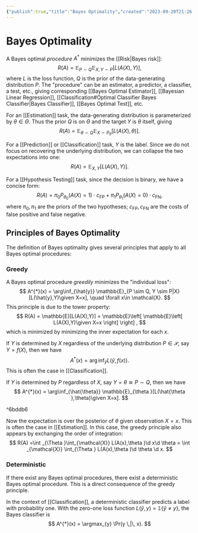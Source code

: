 ```yaml
---
{"publish":true,"title":"Bayes Optimality","created":"2023-09-20T21:26:09","modified":"2025-06-27T23:04:22","cssclasses":"","aliases":null,"type":"note","sup":["[[Machine Learning]]","[[Statistical Learning]]","[[Risk]]"],"state":"done","related":["[[Classification]]","[[Bayesian Statistics]]","[[Bayes Optimal Test]]","[[Bayes Optimal Estimator]]","[[Bayesian Linear Regression]]"]}
---
```



# Bayes Optimality

A Bayes optimal *procedure* $A^{*}$ minimizes the [[Risk\|Bayes risk]]:
$$
R(A) = \mathbb{E}_{P \sim Q}\mathbb{E}_{X,Y \sim P}[L(A(X),Y)],
$$
where $L$ is the loss function, $Q$ is the prior of the data-generating distribution $P$.
The "procedure" can be an estimator, a predictor, a classifier, a test, etc., giving corresponding [[Bayes Optimal Estimator]], [[Bayesian Linear Regression]], [[Classification#Optimal Classifier Bayes Classifier\|Bayes Classifier]], [[Bayes Optimal Test]], etc.

For an [[Estimation]] task, the data-generating distribution is parameterized by $\theta \in \Theta$. Thus the prior $Q$ is on $\Theta$ and the target $Y$ is $\theta$ itself, giving
$$
R(A) = \mathbb{E}_{\theta \sim  Q}\mathbb{E}_{X \sim P_{\theta}}[L(A(X),\theta)].
$$

For a [[Prediction]] or [[Classification]] task, $Y$ is the label. Since we do not focus on recovering the underlying distribution, we can collapse the two expectations into one:
$$
R(A) = \mathbb{E}_{X,Y }[L(A(X),Y)].
$$

For a [[Hypothesis Testing]] task, since the decision is binary, we have a concise form:
$$
R(A) = \pi_{0}P_{\theta_{0}}(A(X)=1) \cdot c_{\mathrm{FP}} + \pi_{1}P_{\theta_{1}}(A(X)=0) \cdot c_{\mathrm{FN}},
$$
where $\pi _{0},\pi_{1}$ are the priors of the two hypotheses; $c_{\mathrm{FP}},c_{\mathrm{FN}}$ are the costs of false positive and false negative.

## Principles of Bayes Optimality

The definition of Bayes optimality gives several principles that apply to all Bayes optimal procedures:

### Greedy

A Bayes optimal procedure *greedily* minimizes the "individual loss":
$$
A^{*}(x) = \arg\inf_{\hat{y}} \mathbb{E}_{P \sim Q, Y \sim P|X}[L(\hat{y},Y)\given X=x], \quad \forall x\in \mathcal{X}.
$$
This principle is due to the tower property:
$$
R(A) = \mathbb{E}[L(A(X),Y)] = \mathbb{E}\left[ \mathbb{E}\left[ L(A(X),Y)\given X=x \right]  \right] ,
$$
which is minimized by minimizing the inner expectation for each $x$.

If $Y$ is determined by $X$ regardless of the underlying distribution $P\in \mathcal{P}$, say $Y = f(X)$, then we have
$$
A^{*}(x) = \arg\inf_{\hat{y}} L(\hat{y},f(x)).
$$
This is often the case in [[Classification]].

If $Y$ is determined by $P$ regardless of $X$, say $Y = \theta \cong P \sim Q$, then we have
$$
A^{*}(x) = \arg\inf_{\hat{\theta}} \mathbb{E}_{\theta }[L(\hat{\theta },\theta)\given X=x].
$$

^6bddb6

Now the expectation is over the posterior of $\theta$ given observation $X=x$. This is often the case in [[Estimation]]. In this case, the greedy principle also appears by exchanging the order of integration:
$$
R(A) =\int _{\Theta }\int_{\mathcal{X}} L(A(x),\theta )\d x\d \theta = \int _{\mathcal{X}} \int_{\Theta } L(A(x),\theta )\d \theta \d x.
$$

### Deterministic

If there exist any Bayes optimal procedures, there exist a deterministic Bayes optimal procedure. This is a direct consequence of the greedy principle.

In the context of [[Classification]], a deterministic classifier predicts a label with probability one. With the zero-one loss function $L(\hat{y},y)=\mathbb{1}\{ \hat{y}\ne y \}$, the Bayes classifier is
$$
A^{*}(x) = \argmax_{y} \Pr(y \,|\, x).
$$
